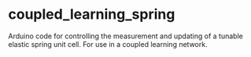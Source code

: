 # coupled_learning_spring
Arduino code for controlling the measurement and updating of a tunable elastic spring unit cell. For use in a coupled learning network.
